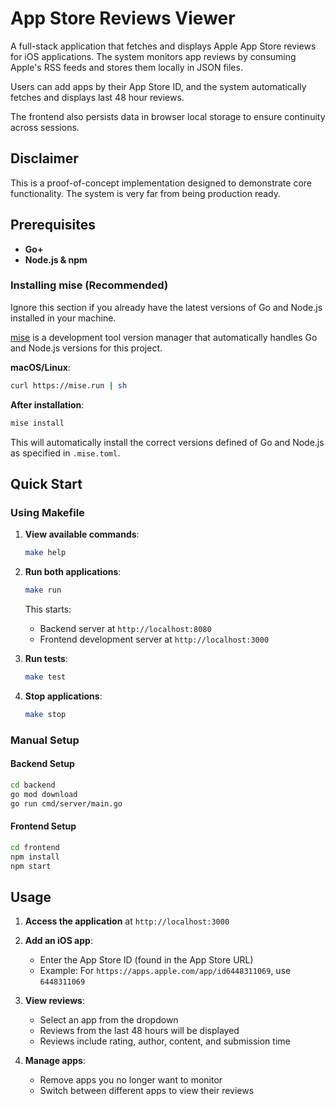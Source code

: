 # App Store Reviews Viewer

A full-stack application that fetches and displays Apple App Store reviews for iOS applications. The system monitors app reviews by consuming Apple's RSS feeds and stores them locally in JSON files. 

Users can add apps by their App Store ID, and the system automatically fetches and displays last 48 hour reviews.

The frontend also persists data in browser local storage to ensure continuity across sessions.

## Disclaimer

This is a proof-of-concept implementation designed to demonstrate core functionality. The system is very far from being production ready.

## Prerequisites

- **Go+** 
- **Node.js & npm**

### Installing mise (Recommended)

Ignore this section if you already have the latest versions of Go and Node.js installed in your machine.

[mise](https://mise.jdx.dev/getting-started.html) is a development tool version manager that automatically handles Go and Node.js versions for this project.

**macOS/Linux**:
```bash
curl https://mise.run | sh
```

**After installation**:
```bash
mise install
```

This will automatically install the correct versions defined of Go and Node.js as specified in `.mise.toml`.

## Quick Start

### Using Makefile

1. **View available commands**:
   ```bash
   make help
   ```

2. **Run both applications**:
   ```bash
   make run
   ```
   This starts:
   - Backend server at `http://localhost:8080`
   - Frontend development server at `http://localhost:3000`

3. **Run tests**:
   ```bash
   make test
   ```

4. **Stop applications**:
   ```bash
   make stop
   ```

### Manual Setup

#### Backend Setup
```bash
cd backend
go mod download
go run cmd/server/main.go
```

#### Frontend Setup
```bash
cd frontend
npm install
npm start
```

## Usage

1. **Access the application** at `http://localhost:3000`

2. **Add an iOS app**:
   - Enter the App Store ID (found in the App Store URL)
   - Example: For `https://apps.apple.com/app/id6448311069`, use `6448311069`

3. **View reviews**:
   - Select an app from the dropdown
   - Reviews from the last 48 hours will be displayed
   - Reviews include rating, author, content, and submission time

4. **Manage apps**:
   - Remove apps you no longer want to monitor
   - Switch between different apps to view their reviews
